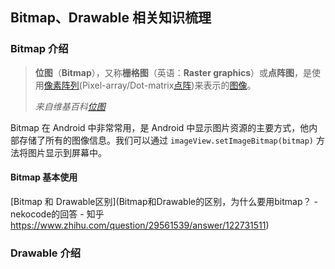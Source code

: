 ## Bitmap、Drawable 相关知识梳理

### Bitmap 介绍

> **位图**（**Bitmap**），又称**栅格图**（英语：**Raster graphics**）或**点阵图**，是使用[像素](https://zh.wikipedia.org/wiki/像素)[阵列](https://zh.wikipedia.org/wiki/陣列)(Pixel-array/Dot-matrix[点阵](https://zh.wikipedia.org/wiki/点阵))来表示的[图像](https://zh.wikipedia.org/wiki/图像)。
>
> _来自维基百科[位图]([https://zh.wikipedia.org/wiki/%E4%BD%8D%E5%9B%BE](https://zh.wikipedia.org/wiki/位图))_

Bitmap 在 Android 中非常常用，是 Android 中显示图片资源的主要方式，他内部存储了所有的图像信息。我们可以通过 `imageView.setImageBitmap(bitmap)` 方法将图片显示到屏幕中。

#### Bitmap 基本使用



[Bitmap 和 Drawable区别](Bitmap和Drawable的区别，为什么要用bitmap？ - nekocode的回答 - 知乎
https://www.zhihu.com/question/29561539/answer/122731511)

### Drawable 介绍


